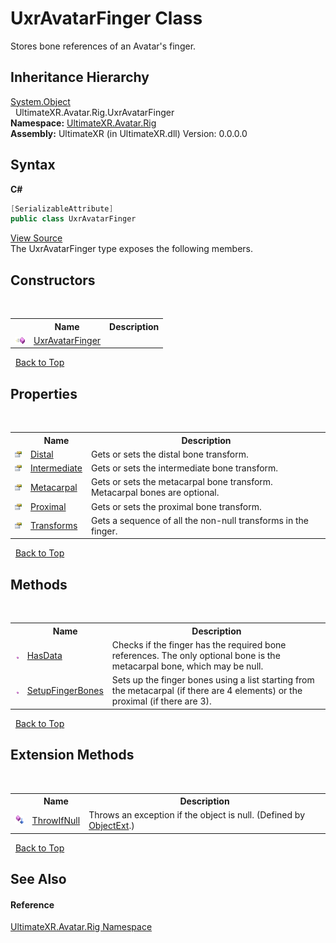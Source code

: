 # UxrAvatarFinger Class
 

Stores bone references of an Avatar's finger.


## Inheritance Hierarchy
<a href="https://docs.microsoft.com/dotnet/api/system.object" target="_blank" rel="noopener noreferrer">System.Object</a><br />&nbsp;&nbsp;UltimateXR.Avatar.Rig.UxrAvatarFinger<br />
**Namespace:**&nbsp;<a href="N_UltimateXR_Avatar_Rig">UltimateXR.Avatar.Rig</a><br />**Assembly:**&nbsp;UltimateXR (in UltimateXR.dll) Version: 0.0.0.0

## Syntax

**C#**<br />
``` C#
[SerializableAttribute]
public class UxrAvatarFinger
```

<a href="UltimateXR/Scripts/Avatar/Rig/UxrAvatarFinger.cs" rel="noopener noreferrer" title="View the source code">View Source</a><br />
The UxrAvatarFinger type exposes the following members.


## Constructors
&nbsp;<table><tr><th></th><th>Name</th><th>Description</th></tr><tr><td>![Public method](media/pubmethod.gif "Public method")</td><td><a href="M_UltimateXR_Avatar_Rig_UxrAvatarFinger__ctor">UxrAvatarFinger</a></td><td /></tr></table>&nbsp;
<a href="#uxravatarfinger-class">Back to Top</a>

## Properties
&nbsp;<table><tr><th></th><th>Name</th><th>Description</th></tr><tr><td>![Public property](media/pubproperty.gif "Public property")</td><td><a href="P_UltimateXR_Avatar_Rig_UxrAvatarFinger_Distal">Distal</a></td><td>
Gets or sets the distal bone transform.</td></tr><tr><td>![Public property](media/pubproperty.gif "Public property")</td><td><a href="P_UltimateXR_Avatar_Rig_UxrAvatarFinger_Intermediate">Intermediate</a></td><td>
Gets or sets the intermediate bone transform.</td></tr><tr><td>![Public property](media/pubproperty.gif "Public property")</td><td><a href="P_UltimateXR_Avatar_Rig_UxrAvatarFinger_Metacarpal">Metacarpal</a></td><td>
Gets or sets the metacarpal bone transform. Metacarpal bones are optional.</td></tr><tr><td>![Public property](media/pubproperty.gif "Public property")</td><td><a href="P_UltimateXR_Avatar_Rig_UxrAvatarFinger_Proximal">Proximal</a></td><td>
Gets or sets the proximal bone transform.</td></tr><tr><td>![Public property](media/pubproperty.gif "Public property")</td><td><a href="P_UltimateXR_Avatar_Rig_UxrAvatarFinger_Transforms">Transforms</a></td><td>
Gets a sequence of all the non-null transforms in the finger.</td></tr></table>&nbsp;
<a href="#uxravatarfinger-class">Back to Top</a>

## Methods
&nbsp;<table><tr><th></th><th>Name</th><th>Description</th></tr><tr><td>![Public method](media/pubmethod.gif "Public method")</td><td><a href="M_UltimateXR_Avatar_Rig_UxrAvatarFinger_HasData">HasData</a></td><td>
Checks if the finger has the required bone references. The only optional bone is the metacarpal bone, which may be null.</td></tr><tr><td>![Public method](media/pubmethod.gif "Public method")</td><td><a href="M_UltimateXR_Avatar_Rig_UxrAvatarFinger_SetupFingerBones">SetupFingerBones</a></td><td>
Sets up the finger bones using a list starting from the metacarpal (if there are 4 elements) or the proximal (if there are 3).</td></tr></table>&nbsp;
<a href="#uxravatarfinger-class">Back to Top</a>

## Extension Methods
&nbsp;<table><tr><th></th><th>Name</th><th>Description</th></tr><tr><td>![Public Extension Method](media/pubextension.gif "Public Extension Method")</td><td><a href="M_UltimateXR_Extensions_System_ObjectExt_ThrowIfNull">ThrowIfNull</a></td><td>
Throws an exception if the object is null.
 (Defined by <a href="T_UltimateXR_Extensions_System_ObjectExt">ObjectExt</a>.)</td></tr></table>&nbsp;
<a href="#uxravatarfinger-class">Back to Top</a>

## See Also


#### Reference
<a href="N_UltimateXR_Avatar_Rig">UltimateXR.Avatar.Rig Namespace</a><br />